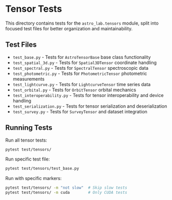 # Tensor Tests

This directory contains tests for the `astro_lab.tensors` module, split into focused test files for better organization and maintainability.

## Test Files

- `test_base.py` - Tests for `AstroTensorBase` base class functionality
- `test_spatial_3d.py` - Tests for `Spatial3DTensor` coordinate handling
- `test_spectral.py` - Tests for `SpectralTensor` spectroscopic data
- `test_photometric.py` - Tests for `PhotometricTensor` photometric measurements
- `test_lightcurve.py` - Tests for `LightcurveTensor` time series data
- `test_orbital.py` - Tests for `OrbitTensor` orbital mechanics
- `test_interoperability.py` - Tests for tensor interoperability and device handling
- `test_serialization.py` - Tests for tensor serialization and deserialization
- `test_survey.py` - Tests for `SurveyTensor` and dataset integration

## Running Tests

Run all tensor tests:
```bash
pytest test/tensors/
```

Run specific test file:
```bash
pytest test/tensors/test_base.py
```

Run with specific markers:
```bash
pytest test/tensors/ -m "not slow"  # Skip slow tests
pytest test/tensors/ -m cuda        # Only CUDA tests
``` 